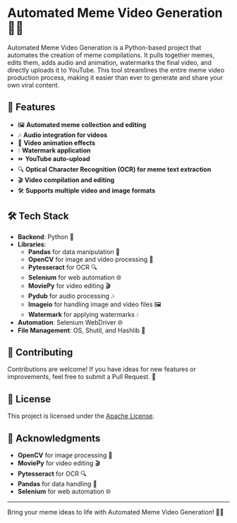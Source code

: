 # Automated Meme Video Generation 🎥😂

Automated Meme Video Generation is a Python-based project that automates the creation of meme compilations. It pulls together memes, edits them, adds audio and animation, watermarks the final video, and directly uploads it to YouTube. This tool streamlines the entire meme video production process, making it easier than ever to generate and share your own viral content.

## 🌟 Features

- 🖼️ **Automated meme collection and editing**
- 🎶 **Audio integration for videos**
- 🎥 **Video animation effects**
- 💧 **Watermark application**
- ⏩ **YouTube auto-upload**
- 🔍 **Optical Character Recognition (OCR) for meme text extraction**
- 🎬 **Video compilation and editing**
- 🛠️ **Supports multiple video and image formats**

## 🛠️ Tech Stack

- **Backend**: Python 🐍
- **Libraries**:
  - **Pandas** for data manipulation 🧮
  - **OpenCV** for image and video processing 🎥
  - **Pytesseract** for OCR 🔍
  - **Selenium** for web automation 🌐
  - **MoviePy** for video editing 🎬
  - **Pydub** for audio processing 🎶
  - **Imageio** for handling image and video files 🖼️
  - **Watermark** for applying watermarks 💧
- **Automation**: Selenium WebDriver 🌐
- **File Management**: OS, Shutil, and Hashlib 📂

## 🤝 Contributing

Contributions are welcome! If you have ideas for new features or improvements, feel free to submit a Pull Request. 🙌

## 📄 License

This project is licensed under the [Apache License](LICENSE).

## 🙏 Acknowledgments

- **OpenCV** for image processing 🎥
- **MoviePy** for video editing 🎬
- **Pytesseract** for OCR 🔍
- **Pandas** for data handling 🧮
- **Selenium** for web automation 🌐

---
Bring your meme ideas to life with Automated Meme Video Generation! 🎥✨
